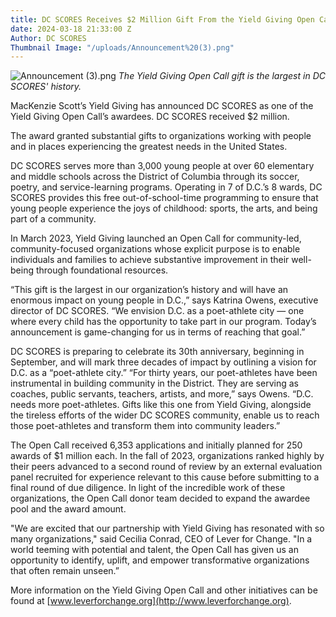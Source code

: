 ```yaml
---
title: DC SCORES Receives $2 Million Gift From the Yield Giving Open Call
date: 2024-03-18 21:33:00 Z
Author: DC SCORES
Thumbnail Image: "/uploads/Announcement%20(3).png"
---
```


![Announcement (3).png](/uploads/Announcement%20(3).png)
*The Yield Giving Open Call gift is the largest in DC SCORES' history.*
















MacKenzie Scott’s Yield Giving has announced DC SCORES as one of the Yield Giving Open Call’s awardees. DC SCORES received $2 million.

The award granted substantial gifts to organizations working with people and in places experiencing the greatest needs in the United States.

DC SCORES serves more than 3,000 young people at over 60 elementary and middle schools across the District of Columbia through its soccer, poetry, and service-learning programs. Operating in 7 of D.C.’s 8 wards, DC SCORES provides this free out-of-school-time programming to ensure that young people experience the joys of childhood: sports, the arts, and being part of a community.

In March 2023, Yield Giving launched an Open Call for community-led, community-focused organizations whose explicit purpose is to enable individuals and families to achieve substantive improvement in their well-being through foundational resources.

“This gift is the largest in our organization’s history and will have an enormous impact on young people in D.C.,” says Katrina Owens, executive director of DC SCORES. “We envision D.C. as a poet-athlete city — one where every child has the opportunity to take part in our program. Today’s announcement is game-changing for us in terms of reaching that goal.”

DC SCORES is preparing to celebrate its 30th anniversary, beginning in September, and will mark three decades of impact by outlining a vision for D.C. as a “poet-athlete city.” “For thirty years, our poet-athletes have been instrumental in building community in the District. They are serving as coaches, public servants, teachers, artists, and more,” says Owens. “D.C. needs more poet-athletes. Gifts like this one from Yield Giving, alongside the tireless efforts of the wider DC SCORES community, enable us to reach those poet-athletes and transform them into community leaders.”

The Open Call received 6,353 applications and initially planned for 250 awards of $1 million each. In the fall of 2023, organizations ranked highly by their peers advanced to a second round of review by an external evaluation panel recruited for experience relevant to this cause before submitting to a final round of due diligence. In light of the incredible work of these organizations, the Open Call donor team decided to expand the awardee pool and the award amount.

"We are excited that our partnership with Yield Giving has resonated with so many organizations," said Cecilia Conrad, CEO of Lever for Change. "In a world teeming with potential and talent, the Open Call has given us an opportunity to identify, uplift, and empower transformative organizations that often remain unseen.”

More information on the Yield Giving Open Call and other initiatives can be found at [www.leverforchange.org](http://www.leverforchange.org).